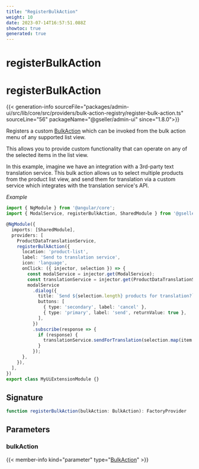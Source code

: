 ```yaml
---
title: "RegisterBulkAction"
weight: 10
date: 2023-07-14T16:57:51.088Z
showtoc: true
generated: true
---
```

<!-- This file was generated from the Vendure source. Do not modify. Instead, re-run the "docs:build" script -->

# registerBulkAction
<div class="symbol">


# registerBulkAction

{{< generation-info sourceFile="packages/admin-ui/src/lib/core/src/providers/bulk-action-registry/register-bulk-action.ts" sourceLine="56" packageName="@gseller/admin-ui" since="1.8.0">}}

Registers a custom <a href='/admin-ui-api/bulk-actions/bulk-action#bulkaction'>BulkAction</a> which can be invoked from the bulk action menu
of any supported list view.

This allows you to provide custom functionality that can operate on any of the selected
items in the list view.

In this example, imagine we have an integration with a 3rd-party text translation service. This
bulk action allows us to select multiple products from the product list view, and send them for
translation via a custom service which integrates with the translation service's API.

*Example*

```TypeScript
import { NgModule } from '@angular/core';
import { ModalService, registerBulkAction, SharedModule } from '@gseller/admin-ui/core';

@NgModule({
  imports: [SharedModule],
  providers: [
    ProductDataTranslationService,
    registerBulkAction({
      location: 'product-list',
      label: 'Send to translation service',
      icon: 'language',
      onClick: ({ injector, selection }) => {
        const modalService = injector.get(ModalService);
        const translationService = injector.get(ProductDataTranslationService);
        modalService
          .dialog({
            title: `Send ${selection.length} products for translation?`,
            buttons: [
              { type: 'secondary', label: 'cancel' },
              { type: 'primary', label: 'send', returnValue: true },
            ],
          })
          .subscribe(response => {
            if (response) {
              translationService.sendForTranslation(selection.map(item => item.productId));
            }
          });
      },
    }),
  ],
})
export class MyUiExtensionModule {}
```

## Signature

```TypeScript
function registerBulkAction(bulkAction: BulkAction): FactoryProvider
```
## Parameters

### bulkAction

{{< member-info kind="parameter" type="<a href='/admin-ui-api/bulk-actions/bulk-action#bulkaction'>BulkAction</a>" >}}

</div>
